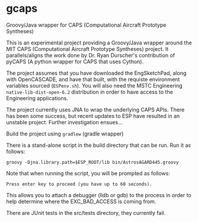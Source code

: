 # gcaps
Groovy/Java wrapper for CAPS (Computational Aircraft Prototype Syntheses)

This is an experimental project providing a Groovy/Java wrapper around the MIT CAPS (Computational Aircraft Prototype Syntheses) project. It parallels/aligns the work done by Dr. Ryan Durscher's contribution of pyCAPS (A python wrapper for CAPS that uses Cython).

The project assumes that you have downloaded the EngSketchPad, along with OpenCASCADE, and have that built, with the requiste environment variables sourced (`ESPenv.sh`). You will also need the MSTC Engineering `native-lib-dist-open-6.2` distribution in order to have access to the Engineering applications.

The project currently uses JNA to wrap the underlying CAPS APIs. There has been some success, but recent updates to ESP have resulted in an unstable project. Further investigation ensues...

Build the project using `gradlew` (gradle wrapper)

There is a stand-alone script in the build directory that can be run. Run it as follows:

`groovy -Djna.library.path=$ESP_ROOT/lib bin/AstrosAGARD445.groovy`

Note that when running the script, you will be prompted as follows:

`Press enter key to proceed (you have up to 60 seconds).`

This allows you to attach a debugger (lldb or gdb) to the process in order to help determine where the EXC_BAD_ACCESS is coming from.

There are JUnit tests in the src/tests directory, they currently fail.
